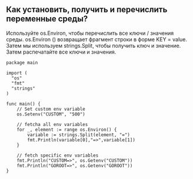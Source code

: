 ## Как установить, получить и перечислить переменные среды?
Используйте os.Environ, чтобы перечислить все ключи / значения среды. os.Environ () возвращает фрагмент строки в форме KEY = value. Затем мы используем strings.Split, чтобы получить ключ и значение. Затем распечатайте все ключи и значения.

```golang
package main
 
import (
  "os"
  "fmt" 
  "strings" 
)
 
func main() {   
    // Set custom env variable
    os.Setenv("CUSTOM", "500")
     
    // fetcha all env variables
    for _, element := range os.Environ() {
        variable := strings.Split(element, "=")
        fmt.Println(variable[0],"=>",variable[1])        
    }
     
    // fetch specific env variables
    fmt.Println("CUSTOM=>", os.Getenv("CUSTOM"))
    fmt.Println("GOROOT=>", os.Getenv("GOROOT"))
}
```

